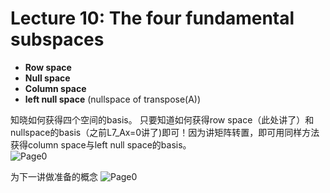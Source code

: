 # Lecture 10: The four fundamental subspaces
* **Row space**
* **Null space**
* **Column space**
* **left null space** (nullspace of transpose(A))

知晓如何获得四个空间的basis。
只要知道如何获得row space（此处讲了）和nullspace的basis（之前L7_Ax=0讲了)即可！因为讲矩阵转置，即可用同样方法获得column space与left null space的basis。  
![Page0](https://github.com/zhukuixi/RainyNight/blob/master/LinearAlgebra/Images/L10_1.jpg)


为下一讲做准备的概念
![Page0](https://github.com/zhukuixi/RainyNight/blob/master/LinearAlgebra/Images/L10_2.jpg)  